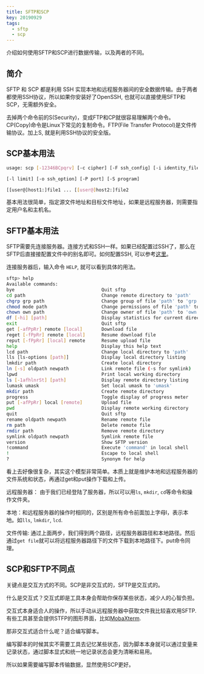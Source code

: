 ```yaml
---
title: SFTP和SCP
key: 20190929
tags:
  - sftp
  - scp
---
```


介绍如何使用SFTP和SCP进行数据传输，以及两者的不同。

<!--more-->

## 简介

SFTP 和 SCP 都是利用 SSH 实现本地和远程服务器间的安全数据传输。由于两者都使用SSH协议，所以如果你安装好了OpenSSH, 也就可以直接使用SFTP和SCP，无需额外安全。

去掉两个命令前的S(Security)，变成FTP和CP就很容易理解两个命令。CP(Copy)命令是Linux下常见的复制命令。FTP(File Transfer Protocol)是文件传输协议。加上S, 就是利用SSH协议的安全版。

## SCP基本用法

```bash
usage: scp [-12346BCpqrv] [-c cipher] [-F ssh_config] [-i identity_file]

[-l limit] [-o ssh_option] [-P port] [-S program]

[[user@]host1:]file1 ... [[user@]host2:]file2
```

基本用法很简单，指定源文件地址和目标文件地址，如果是远程服务器，则需要指定用户名和主机名。

## SFTP基本用法

SFTP需要先连接服务器。连接方式和SSH一样。如果已经配置过SSH了，那么在SFTP后直接接配置文件中的别名即可。如何配置SSH, 可以参考[这里](https://fzp.github.io/2018/05/10/ssh-config.html)。

连接服务器后，输入命令 `HELP`, 就可以看到具体的用法。

```bash
sftp> help
Available commands:
bye                                Quit sftp
cd path                            Change remote directory to 'path'
chgrp grp path                     Change group of file 'path' to 'grp'
chmod mode path                    Change permissions of file 'path' to 'mode'
chown own path                     Change owner of file 'path' to 'own'
df [-hi] [path]                    Display statistics for current directory or filesystem containing 'path'
exit                               Quit sftp
get [-afPpRr] remote [local]       Download file
reget [-fPpRr] remote [local]      Resume download file
reput [-fPpRr] [local] remote      Resume upload file
help                               Display this help text
lcd path                           Change local directory to 'path'
lls [ls-options [path]]            Display local directory listing
lmkdir path                        Create local directory
ln [-s] oldpath newpath            Link remote file (-s for symlink)
lpwd                               Print local working directory
ls [-1afhlnrSt] [path]             Display remote directory listing
lumask umask                       Set local umask to 'umask'
mkdir path                         Create remote directory
progress                           Toggle display of progress meter
put [-afPpRr] local [remote]       Upload file
pwd                                Display remote working directory
quit                               Quit sftp
rename oldpath newpath             Rename remote file
rm path                            Delete remote file
rmdir path                         Remove remote directory
symlink oldpath newpath            Symlink remote file
version                            Show SFTP version
!command                           Execute 'command' in local shell
!                                  Escape to local shell
?                                  Synonym for help
```

看上去好像很复杂，其实这个模型非常简单。本质上就是维护本地和远程服务器的文件系统和状态，再通过get和put操作下载和上传。

远程服务器： 由于我们已经登陆了服务器，所以可以用`ls`, `mkdir`, `cd`等命令和操作文件夹。

本地：和远程服务器的操作时相同的，区别是所有命令前面加上字母l，表示本地。如`lls`, `lmkdir`, `lcd`.

文件传输: 通过上面两步，我们得到两个路径，远程服务器路径和本地路径。然后通过`get file`就可以将远程服务器路径下的文件下载到本地路径下。put命令同理。

## SCP和SFTP不同点

关键点是交互方式的不同。SCP是非交互式的，SFTP是交互式的。

什么是交互式？交互式即是工具本身会帮助你保存某些状态，减少人的心智负担。

交互式本身适合人的操作，所以手动从远程服务器中获取文件我比较喜欢用SFTP. 有些工具甚至会提供STFP的图形界面，比如[MobaXterm](https://mobaxterm.mobatek.net/).

那非交互式适合什么呢？适合编写脚本。

编写脚本的时候其实不需要工具去记忆某些状态，因为脚本本身就可以通过变量来记录状态，通过脚本显式和统一地记录状态会更为清晰和易用。

所以如果需要编写脚本传输数据，显然使用SCP更好。

